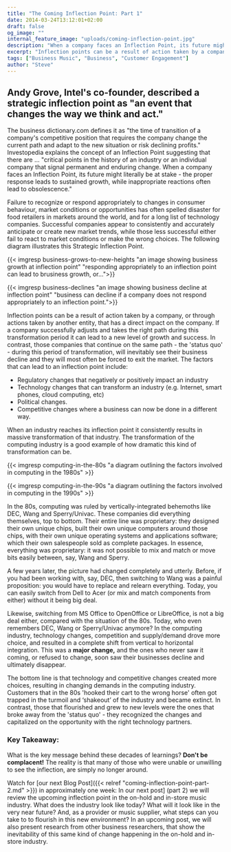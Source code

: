 ```yaml
---
title: "The Coming Inflection Point: Part 1"
date: 2014-03-24T13:12:01+02:00
draft: false
og_image: ""
internal_feature_image: "uploads/coming-inflection-point.jpg"
description: "When a company faces an Inflection Point, its future might literally be at stake - the proper response leads to sustained growth, while inappropriate reactions often lead to obsolescence."
excerpt: "Inflection points can be a result of action taken by a company, or through actions taken by another entity, that has a direct impact on the company.  If a company successfully adjusts and takes the right path during this transformation period it can lead to a new level of growth and success."
tags: ["Business Music", "Business", "Customer Engagement"]
author: "Steve"
---
```


## Andy Grove, Intel's co-founder, described a strategic inflection point as "an event that changes the way we think and act."

The business dictionary.com defines it as "the time of transition of a company's competitive position that requires the company change the current path and adapt to the new situation or risk declining profits." Investopedia explains the concept of an Inflection Point suggesting that there are … "critical points in the history of an industry or an individual company that signal permanent and enduring change. When a company faces an Inflection Point, its future might literally be at stake - the proper response leads to sustained growth, while inappropriate reactions often lead to obsolescence." 

Failure to recognize or respond appropriately to changes in consumer behaviour, market conditions or opportunities has often spelled disaster for food retailers in markets around the world, and for a long list of technology companies. Successful companies appear to consistently and accurately anticipate or create new market trends, while those less successful either fail to react to market conditions or make the wrong choices. The following diagram illustrates this Strategic Inflection Point.

{{< imgresp business-grows-to-new-heights "an image showing business growth at inflection point" "responding appropriately to an inflection point can lead to brusiness growth, or...">}}

{{< imgresp business-declines "an image showing business decline at inflection point" "business can decline if a company does not respond appropriately to an inflection point.">}}

Inflection points can be a result of action taken by a company, or through actions taken by another entity, that has a direct impact on the company.  If a company successfully adjusts and takes the right path during this transformation period it can lead to a new level of growth and success.  In contrast, those companies that continue on the same path - the 'status quo' - during this period of transformation, will inevitably see their business decline and they will most often be forced to exit the market. The factors that can lead to an inflection point include:

* Regulatory changes that negatively or positively impact an industry
* Technology changes that can transform an industry (e.g. Internet, smart phones, cloud computing, etc)
* Political changes.
* Competitive changes where a business can now be done in a different way.

When an industry reaches its inflection point it consistently results in massive transformation of that industry. The transformation of the computing industry is a good example of how dramatic this kind of transformation can be.

{{< imgresp computing-in-the-80s "a diagram outlining the factors involved in computing in the 1980s" >}}

{{< imgresp computing-in-the-90s "a diagram outlining the factors involved in computing in the 1990s" >}}

In the 80s, computing was ruled by vertically-integrated behemoths like DEC, Wang and Sperry/Univac.  These companies did everything themselves, top to bottom.  Their entire line was proprietary: they designed their own unique chips, built their own unique computers around those chips, with their own unique operating systems and applications software; which their own salespeople sold as complete packages. In essence, everything was proprietary: it was not possible to mix and match or move bits easily between, say, Wang and Sperry.

A few years later, the picture had changed completely and utterly. Before, if you had been working with, say, DEC, then switching to Wang was a painful proposition: you would have to replace and relearn everything. Today, you can easily switch from Dell to Acer (or mix and match components from either) without it being big deal.

 Likewise, switching from MS Office to OpenOffice or LibreOffice, is not a big deal either, compared with the situation of the 80s. Today, who even remembers DEC, Wang or Sperry/Univac anymore? In the computing industry, technology changes, competition and supply/demand drove more choice, and resulted in a complete shift from vertical to horizontal integration.  This was a **major change,** and the ones who never saw it coming, or refused to change, soon saw their businesses decline and ultimately disappear.

 The bottom line is that technology and competitive changes created more choices, resulting in changing demands in the computing industry.  Customers that in the 80s  'hooked their cart to the wrong horse' often got trapped in the turmoil and ‘shakeout’ of the industry and became extinct.  In contrast, those that flourished and grew to new levels were the ones that broke away from the 'status quo' - they recognized the changes and capitalized on the opportunity with the right technology partners.
 
 ### Key Takeaway:
 
 What is the key message behind these decades of learnings? **Don't be complacent!** The reality is that many of those who were unable or unwilling to see the inflection, are simply no longer around.

Watch for [our next Blog Post]({{< relref "coming-inflection-point-part-2.md" >}}) in approximately one week: In our next post] (part 2) we will review the upcoming inflection point in the on-hold and in-store music industry.  What does the industry look like today? What will it look like in the very near future?  And, as a provider or music supplier, what steps can you take to to flourish in this new environment? In an upcoming post, we will also present research from other business researchers, that show the inevitability of this same kind of change happening in the on-hold and in-store industry.

